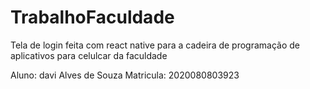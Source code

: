 # TrabalhoFaculdade
Tela de login feita com react native para a cadeira de programação de aplicativos para celulcar da faculdade 

Aluno: davi Alves de Souza
Matricula: 2020080803923
